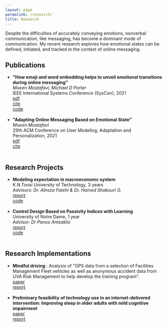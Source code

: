 ```yaml
---
layout: page
permalink: /research/
title: Research
---
```


Despite the difficulties of accurately conveying emotions, nonverbal communication, like messaging, has become a dominant mode of communication. My recent research explores how emotional states can be defined, initiated, and tracked in the context of online messaging.

<h2>Publications</h2>
<ul>
	<li>
		<b>"How emoji and word embedding helps to unveil emotional transitions during online messaging"</b><br>
		<i>Moeen Mostafavi, Michael D Porter </i><br>
		  IEEE International Systems Conference (SysCon), 2021<br>
		<a href="https://arxiv.org/ftp/arxiv/papers/2104/2104.11032.pdf"><div class="color-button">pdf</div></a><a href="https://ieeexplore.ieee.org/document/9447137"><div class="color-button">cite</div></a><a href="https://github.com/moeenm/emojis_unveil_emotions"><div class="color-button">code</div></a>
	</li><br>
	<li>
		<b>"Adapting Online Messaging Based on Emotional State"</b><br>
		<i>Moeen Mostafavi</i><br>
		 29th ACM Conference on User Modeling, Adaptation and Personalization, 2021<br>
		<a href="https://dl.acm.org/doi/pdf/10.1145/3450613.3459661"><div class="color-button">pdf</div></a><a href="https://dl.acm.org/doi/10.1145/3450613.3459661"><div class="color-button">cite</div></a>
	</li><br>
</ul>

<h2>Research Projects</h2>
<ul>
	<li>
		<b>Modeling expectation in macroeconomc system</b><br>
		K.N.Toosi University of Technology, 3 years<br>
		<i>Advisors: Dr. Alireza Fatehi & Dr. Hamed Shakouri G.</i><br>
		<a href=""><div class="color-button">report</div></a><a href=""><div class="color-button">code</div></a>
	</li><br>
	<li>
		<b> Control Design Based on Passivity Indices with Learning </b><br>
		University of Notre Dame, 1 year <br>
		<i>Advisor: Dr Panos Antsaklis</i><br>
		<a href=""><div class="color-button">report</div></a><a href=""><div class="color-button">code</div></a>
	</li><br>
</ul>

<h2>Research Implementations</h2>
<ul>
	<li>
		<b>Mindful driving </b>: Analysis of "GPS data from a selection of Facilities Management Fleet vehicles as well as anonymous accident data from UVA Risk Management to help develop the training program".<br>
		<a href="https://ieeexplore.ieee.org/stamp/stamp.jsp?arnumber=9483746"><div class="color-button">paper</div></a><a href="https://www.fm.virginia.edu/about/news/mindful-driving.html"><div class="color-button">report</div></a>
	</li><br>
	<li>
		<b>Preliminary feasibility of technology use in an internet-delivered intervention: Improving sleep in older adults with mild cognitive impairment </b> <br>
		<a href="https://alz-journals.onlinelibrary.wiley.com/doi/epdf/10.1002/alz.038831"><div class="color-button">paper</div></a><a href="https://alz-journals.onlinelibrary.wiley.com/doi/abs/10.1002/alz.038831"><div class="color-button">report</div></a>
	</li><br>
</ul>
